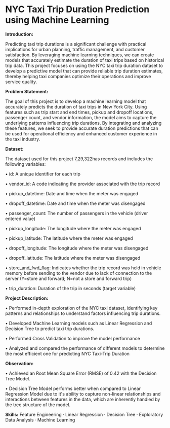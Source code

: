 # NYC Taxi Trip Duration Prediction using Machine Learning

**Introduction:**

Predicting taxi trip durations is a significant challenge with practical implications for urban planning, traffic management, and customer satisfaction. By leveraging machine learning techniques, we can create models that accurately estimate the duration of taxi trips based on historical trip data. This project focuses on using the NYC taxi trip duration dataset to develop a predictive model that can provide reliable trip duration estimates, thereby helping taxi companies optimize their operations and improve service quality.

**Problem Statement:**

The goal of this project is to develop a machine learning model that accurately predicts the duration of taxi trips in New York City. Using features such as trip start and end times, pickup and dropoff locations, passenger count, and vendor information, the model aims to capture the underlying patterns influencing trip durations. By integrating and analyzing these features, we seek to provide accurate duration predictions that can be used for operational efficiency and enhanced customer experience in the taxi industry.

**Dataset:**

The dataset used for this project 7,29,322has records and includes the following variables:

• id: A unique identifier for each trip

• vendor_id: A code indicating the provider associated with the trip record

• pickup_datetime: Date and time when the meter was engaged

• dropoff_datetime: Date and time when the meter was disengaged

• passenger_count: The number of passengers in the vehicle (driver entered value)

• pickup_longitude: The longitude where the meter was engaged

• pickup_latitude: The latitude where the meter was engaged

• dropoff_longitude: The longitude where the meter was disengaged

• dropoff_latitude: The latitude where the meter was disengaged

• store_and_fwd_flag: Indicates whether the trip record was held in vehicle memory before sending to the vendor due to lack of connection to the server (Y=store and forward; N=not a store and forward trip)

• trip_duration: Duration of the trip in seconds (target variable)

**Project Description:**

• Performed in-depth exploration of the NYC taxi dataset, identifying key patterns and relationships to understand factors influencing trip durations.

• Developed Machine Learning models such as Linear Regression and Decision Tree to predict taxi trip durations.

• Performed Cross Validation to improve the model performance

• Analyzed and compared the performance of different models to determine the most efficient one for predicting NYC Taxi-Trip Duration

**Observation:**

• Achieved an Root Mean Square Error (RMSE) of 0.42 with the Decision Tree Model.

• Decision Tree Model performs better when compared to Linear Regression Model due to it's ability to capture non-linear relationships and interactions between features in the data, which are inherently handled by the tree structure of the model.

**Skills:** Feature Engineering · Linear Regression · Decision Tree · Exploratory Data Analysis · Machine Learning
